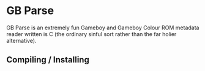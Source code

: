 # GB Parse

GB Parse is an extremely fun Gameboy and Gameboy Colour ROM metadata reader written is C (the ordinary sinful sort rather than the far holier alternative).

## Compiling / Installing




